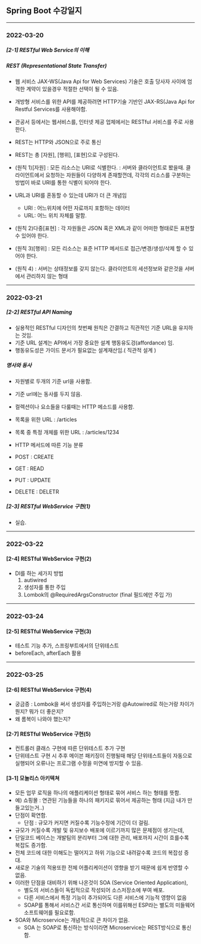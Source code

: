 ## Spring Boot 수강일지
***
### 2022-03-20
##### [2-1] RESTful Web Service의 이해
##### REST (Representational State Transfer)
- 웹 서비스 JAX-WS(Java Api for Web Services) 기술은 호출 당사자 사이에 엄격한 계약이 있을경우 적절한 선택이 될 수 있음.
- 개방형 서비스를 위한 API를 제공하려면 HTTP기술 기반인 JAX-RS(Java Api for Restful Services를 사용해야함.
- 관공서 등에서는 웹서비스를,  인터넷 제공 업체에서는 RESTful 서비스를 주로 사용한다.
- REST는 HTTP와 JSON으로 주로 통신

- REST는 총 [자원], [행위], [표현]으로 구성된다.
- (원칙 1)[자원] : 모든 리소스는 URI로 식별한다. : 서버와 클라이언트로 봤을때. 클라이언트에서 요청하는 자원들이 다양하게 존재할껀데, 각각의 리소스를 구분하는 방법이 바로 URI를 통한 식별이 되어야 한다.
- URL과 URI를 혼동할 수 있는데 URI가 더 큰 개념임
    - URI : 어느위치에 어떤 자료까지 포함하는 데이터
    - URL: 어느 위치 자체를 말함.


- (원칙 2)다중[표현] : 각 자원들은 JSON 혹은 XML과 같이 어떠한 형태로든 표현할 수 있어야 한다.
- (원칙 3)[행위] : 모든 리소스는 표준 HTTP 메서드로 접근/변경/생성/삭제 할 수 있어야 한다.
- (원칙 4) : 서버는 상태정보를 갖지 않는다. 클라이언트의 세션정보와 같은것을 서버에서 관리하지 않는 형태
***

### 2022-03-21
##### [2-2] RESTful API Naming
- 실용적인 RESTful 디자인의 첫번째 원칙은 간결하고 직관적인 기준 URL을 유지하는 것임.
- 기준 URL 설계는 API에서 가장 중요한 설계 행동유도겅(affordance) 임.
- 행동유도성은 가이드 문서가 필요없는 설계재산임.( 직관적 설계 )

##### 명사와 동사
- 자원별로 두개의 기준 url을 사용함. 
- 기준 url에는 동사를 두지 않음.
- 컬렉션이나 요소들을 다룰때는 HTTP 메소드를 사용함.
- 목록을 위한 URL : /articles
- 목록 중 특정 개체를 위한 URL : /articles/1234

- HTTP 메서드에 따른 기능 분류
- POST : CREATE
- GET : READ
- PUT : UPDATE
- DELETE : DELETR
##### [2-3] RESTful WebService 구현(1)
- 실습.
***
### 2022-03-22
#### [2-4] RESTful WebService 구현(2)
- DI를 하는 세가지 방법
  1. autiwired
  2. 생성자를 통한 주입
  3. Lombok의 @RequiredArgsConstructor (final 필드에만 주입 가)
***
### 2022-03-24
#### [2-5] RESTful WebService 구현(3)
- 테스트 기능 추가, 스프링부트에서의 단위테스트
- beforeEach, afterEach 활용
***
### 2022-03-25
#### [2-6] RESTful WebService 구현(4)
- 궁금증 : Lombok을 써서 생성자를 주입하는거랑 @Autowired로 하는거랑 차이가 뭔지? 뭐가 더 좋은지? 
- 왜 롬복이 나와야 했는지?
#### [2-7] RESTful WebService 구현(5)
- 컨트롤러 클래스 구현에 따른 단위테스트 추가 구현
- 단위테스트 구현 시 추후 메이븐 패키징이 진행될때 해당 단위테스트들이 자동으로 실행되어 오류나는 프로그램 수정을 미연에 방지할 수 있음.
#### [3-1] 모놀리스 아키텍쳐
- 모든 업무 로직을 하나의 애플리케이션 형태로 묶어 서비스 하는 형태를 뜻함.
- 예) 쇼핑몰 : 연관된 기능들을 하나의 패키지로 묶어서 제공하는 형태 (지금 내가 만들고있는거..)
- 단점이 확연함.
  - 단점 : 규모가 커지면 커질수록 기능수정에 기간이 더 걸림.
- 규모가 커질수록 개발 및 유지보수 배포에 이르기까지 많은 문제점이 생기는데, 
- 단일코드 베이스는 개발팀의 분리부터 그에 대한 관리, 배포까지 시간이 흐를수록 복잡도 증가함.
- 전체 코드에 대한 이해도는 떨어지고 하위 기능으로 내려갈수록 코드의 복잡성 증대.
- 새로운 기술의 적용또한 전체 어플리케이션이 영향을 받기 때문에 쉽게 반영할 수 없음.
- 이러한 단점을 대비하기 위해 나온것이 SOA (Service Oriented Application),
  - 별도의 서비스들이 독립적으로 작성되어 소스저장소에 부여 배포.
  - 다른 서비스에서 특정 기능이 추가되어도 다른 서비스에 기능적 영향이 없음
  - SOAP를 통해서 서비스간 서로 통신하며 이를위해선 ESP라는 별도의 미들웨어 소프트웨어를 필요로함.
- SOA와 Microservice는 개념적으로 큰 차이가 없음.
  - SOA 는 SOAP로 통신하는 방식이라면 Microservice는 REST방식으로 통신함.
